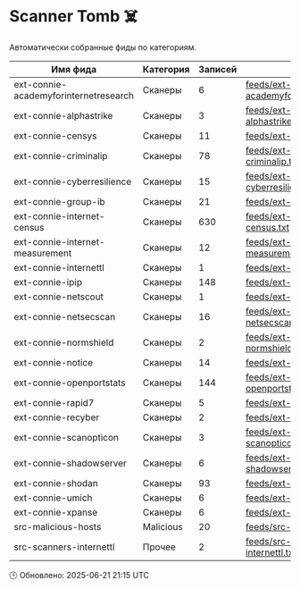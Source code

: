 # Scanner Tomb ☠️

Автоматически собранные фиды по категориям.

| Имя фида | Категория | Записей | Файл |
|----------|------------|---------|------|
| ext-connie-academyforinternetresearch | Сканеры | 6 | [feeds/ext-connie-academyforinternetresearch.txt](feeds/ext-connie-academyforinternetresearch.txt) |
| ext-connie-alphastrike | Сканеры | 3 | [feeds/ext-connie-alphastrike.txt](feeds/ext-connie-alphastrike.txt) |
| ext-connie-censys | Сканеры | 11 | [feeds/ext-connie-censys.txt](feeds/ext-connie-censys.txt) |
| ext-connie-criminalip | Сканеры | 78 | [feeds/ext-connie-criminalip.txt](feeds/ext-connie-criminalip.txt) |
| ext-connie-cyberresilience | Сканеры | 15 | [feeds/ext-connie-cyberresilience.txt](feeds/ext-connie-cyberresilience.txt) |
| ext-connie-group-ib | Сканеры | 21 | [feeds/ext-connie-group-ib.txt](feeds/ext-connie-group-ib.txt) |
| ext-connie-internet-census | Сканеры | 630 | [feeds/ext-connie-internet-census.txt](feeds/ext-connie-internet-census.txt) |
| ext-connie-internet-measurement | Сканеры | 12 | [feeds/ext-connie-internet-measurement.txt](feeds/ext-connie-internet-measurement.txt) |
| ext-connie-internettl | Сканеры | 1 | [feeds/ext-connie-internettl.txt](feeds/ext-connie-internettl.txt) |
| ext-connie-ipip | Сканеры | 148 | [feeds/ext-connie-ipip.txt](feeds/ext-connie-ipip.txt) |
| ext-connie-netscout | Сканеры | 1 | [feeds/ext-connie-netscout.txt](feeds/ext-connie-netscout.txt) |
| ext-connie-netsecscan | Сканеры | 16 | [feeds/ext-connie-netsecscan.txt](feeds/ext-connie-netsecscan.txt) |
| ext-connie-normshield | Сканеры | 2 | [feeds/ext-connie-normshield.txt](feeds/ext-connie-normshield.txt) |
| ext-connie-notice | Сканеры | 14 | [feeds/ext-connie-notice.txt](feeds/ext-connie-notice.txt) |
| ext-connie-openportstats | Сканеры | 144 | [feeds/ext-connie-openportstats.txt](feeds/ext-connie-openportstats.txt) |
| ext-connie-rapid7 | Сканеры | 5 | [feeds/ext-connie-rapid7.txt](feeds/ext-connie-rapid7.txt) |
| ext-connie-recyber | Сканеры | 2 | [feeds/ext-connie-recyber.txt](feeds/ext-connie-recyber.txt) |
| ext-connie-scanopticon | Сканеры | 3 | [feeds/ext-connie-scanopticon.txt](feeds/ext-connie-scanopticon.txt) |
| ext-connie-shadowserver | Сканеры | 6 | [feeds/ext-connie-shadowserver.txt](feeds/ext-connie-shadowserver.txt) |
| ext-connie-shodan | Сканеры | 93 | [feeds/ext-connie-shodan.txt](feeds/ext-connie-shodan.txt) |
| ext-connie-umich | Сканеры | 6 | [feeds/ext-connie-umich.txt](feeds/ext-connie-umich.txt) |
| ext-connie-xpanse | Сканеры | 6 | [feeds/ext-connie-xpanse.txt](feeds/ext-connie-xpanse.txt) |
| src-malicious-hosts | Malicious | 20 | [feeds/src-malicious-hosts.txt](feeds/src-malicious-hosts.txt) |
| src-scanners-internettl | Прочее | 2 | [feeds/src-scanners-internettl.txt](feeds/src-scanners-internettl.txt) |

🕒 Обновлено: 2025-06-21 21:15 UTC
